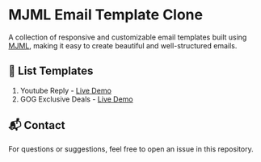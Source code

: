 # MJML Email Template Clone

A collection of responsive and customizable email templates built using [MJML](https://mjml.io/), making it easy to create beautiful and well-structured emails.

## 📌 List Templates

1. Youtube Reply - [Live Demo](https://mjml.io/try-it-live/rWpKKd_rsY)
2. GOG Exclusive Deals - [Live Demo](https://mjml.io/try-it-live/YHUUGZOldl)

## 📬 Contact

For questions or suggestions, feel free to open an issue in this repository.
